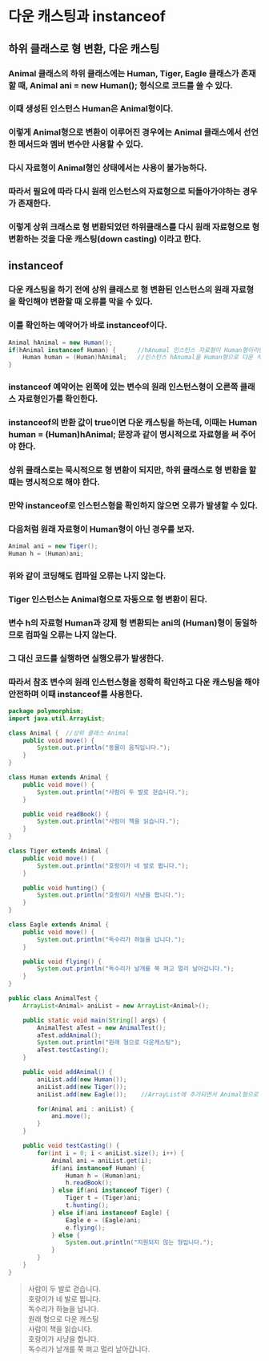 # 다운 캐스팅과 instanceof
## 하위 클래스로 형 변환, 다운 캐스팅
### Animal 클래스의 하위 클래스에는 Human, Tiger, Eagle 클래스가 존재할 때, Animal ani = new Human(); 형식으로 코드를 쓸 수 있다.
### 이때 생성된 인스턴스 Human은 Animal형이다.
### 이렇게 Animal형으로 변환이 이루어진 경우에는 Animal 클래스에서 선언한 메서드와 멤버 변수만 사용할 수 있다.
### 다시 자료형이 Animal형인 상태에서는 사용이 불가능하다.
### 따라서 필요에 따라 다시 원래 인스턴스의 자료형으로 되돌아가야하는 경우가 존재한다.
### 이렇게 상위 크래스로 형 변환되었던 하위클래스를 다시 원래 자료형으로 형 변환하는 것을 **다운 캐스팅(down casting)** 이라고 한다.
## instanceof
### 다운 캐스팅을 하기 전에 상위 클래스로 형 변환된 인스턴스의 원래 자료형을 확인해야 변환할 때 오류를 막을 수 있다.
### 이를 확인하는 예약어가 바로 instanceof이다.
```java
Animal hAnimal = new Human();
if(hAnimal instanceof Human) {      //hAnumal 인스턴스 자료형이 Human형이라면
    Human human = (Human)hAnimal;   //인스턴스 hAnumal을 Human형으로 다운 캐스팅
}
```
### instanceof 예약어는 왼쪽에 있는 변수의 원래 인스턴스형이 오른쪽 클래스 자료형인가를 확인한다.
### instanceof의 반환 값이 true이면 다운 캐스팅을 하는데, 이때는 Human human = (Human)hAnimal; 문장과 같이 명시적으로 자료형을 써 주어야 한다.
### 상위 클래스로는 묵시적으로 형 변환이 되지만, 하위 클래스로 형 변환을 할 때는 명시적으로 해야 한다.
### 만약 instanceof로 인스턴스형을 확인하지 않으면 오류가 발생할 수 있다.
### 다음처럼 원래 자료형이 Human형이 아닌 경우를 보자.
```java
Animal ani = new Tiger();
Human h = (Human)ani;
```
### 위와 같이 코딩해도 컴파일 오류는 나지 않는다.
### Tiger 인스턴스는 Animal형으로 자동으로 형 변환이 된다.
### 변수 h의 자료형 Human과 강제 형 변환되는 ani의 (Human)형이 동일하므로 컴파일 오류는 나지 않는다.
### 그 대신 코드를 실행하면 실행오류가 발생한다.
### 따라서 참조 변수의 원래 인스턴스형을 정확히 확인하고 다운 캐스팅을 해야 안전하며 이때 instanceof를 사용한다.
```java
package polymorphism;
import java.util.ArrayList;

class Animal {  //상위 클래스 Animal
    public void move() {
        System.out.println("동물이 움직입니다.");
    }
}

class Human extends Animal {
    public void move() {
        System.out.println("사람이 두 발로 걷습니다.");
    }

    public void readBook() {
        System.out.println("사람이 책을 읽습니다.");
    }
}

class Tiger extends Animal {
    public void move() {
        System.out.println("호랑이가 네 발로 뜁니다.");
    }

    public void hunting() {
        System.out.println("호랑이가 사냥을 합니다.");
    }
}

class Eagle extends Animal {
    public void move() {
        System.out.println("독수리가 하늘을 납니다.");
    }

    public void flying() {
        System.out.println("독수리가 날개를 쭉 펴고 멀리 날아갑니다.");
    }
}

public class AnimalTest {
    ArrayList<Animal> aniList = new ArrayList<Animal>();

    public static void main(String[] args) {
        AnimalTest aTest = new AnimalTest();
        aTest.addAnimal();
        System.out.println("원래 형으로 다운캐스팅");
        aTest.testCasting();
    }

    public void addAnimal() {
        aniList.add(new Human());
        aniList.add(new Tiger());
        aniList.add(new Eagle());    //ArrayList에 추가되면서 Animal형으로 형 변환

        for(Animal ani : aniList) {
            ani.move();
        }
    }

    public void testCasting() {
        for(int i = 0; i < aniList.size(); i++) {
            Animal ani = aniList.get(i);
            if(ani instanceof Human) {
                Human h = (Human)ani;
                h.readBook();
            } else if(ani instanceof Tiger) {
                Tiger t = (Tiger)ani;
                t.hunting();
            } else if(ani instanceof Eagle) {
                Eagle e = (Eagle)ani;
                e.flying();
            } else {
                System.out.println("지원되지 않는 형입니다.");
            }
        }
    }
}
```
> 사람이 두 발로 걷습니다.\
호랑이가 네 발로 뜁니다.\
독수리가 하늘을 납니다.\
원래 형으로 다운 캐스팅\
사람이 책을 읽습니다.\
호랑이가 사냥을 합니다.\
독수리가 날개를 쭉 펴고 멀리 날아갑니다.